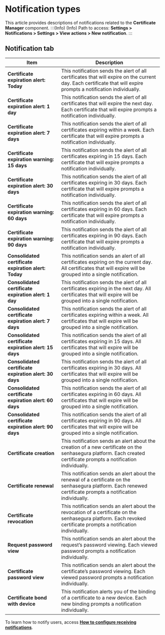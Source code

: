 # Notification types

This article provides descriptions of notifications related to the **Certificate Manager** component. 
:::(Info) (Info)
Path to access: **Settings > Notifications > Settings > View actions > New notification**.
:::

## Notification tab
|Item|Description|
|-|-|
**Certificate expiration alert: Today**|This notification sends the alert of all certificates that will expire on the current day. Each certificate that will expire prompts a notification individually.
**Certificate expiration alert: 1 day**|This notification sends the alert of all certificates that will expire the next day. Each certificate that will expire prompts a notification individually.
**Certificate expiration alert: 7 days**|This notification sends the alert of all certificates expiring within a week. Each certificate that will expire prompts a notification individually.
**Certificate expiration warning: 15 days**|This notification sends the alert of all certificates expiring in 15 days. Each certificate that will expire prompts a notification individually.
**Certificate expiration alert: 30 days**|This notification sends the alert of all certificates expiring in 30 days. Each certificate that will expire prompts a notification individually.
**Certificate expiration warning: 60 days**|This notification sends the alert of all certificates expiring in 60 days. Each certificate that will expire prompts a notification individually.
**Certificate expiration warning: 90 days**|This notification sends the alert of all certificates expiring in 90 days. Each certificate that will expire prompts a notification individually.
**Consolidated certificate expiration alert: Today**|This notification sends an alert of all certificates expiring  on the current day. All certificates that will expire will be grouped into a single notification.
**Consolidated certificate expiration alert: 1 day**|This notification sends the alert of all certificates expiring in   the next day. All certificates that will expire will be grouped into a single notification.
**Consolidated certificate expiration alert: 7 days**|This notification sends the alert of all certificates expiring within a week. All certificates that will expire will be grouped into a single notification.
**Consolidated certificate expiration alert: 15 days**|This notification sends the alert of all certificates expiring in 15 days. All certificates that will expire will be grouped into a single notification.
**Consolidated certificate expiration alert: 30 days**|This notification sends the alert of all certificates expiring in 30 days. All certificates that will expire will be grouped into a single notification.
**Consolidated certificate expiration alert: 60 days**|This notification sends the alert of all certificates expiring in 60 days. All certificates that will expire will be grouped into a single notification.
**Consolidated certificate expiration alert: 90 days**|This notification sends the alert of all certificates expiring in 90 days. All certificates that will expire will be grouped into a single notification.
**Certificate creation**|This notification sends an alert about the creation of a new certificate on the senhasegura platform. Each created certificate prompts a notification individually.
**Certificate renewal**|This notification sends an alert about the renewal of a certificate on the senhasegura platform. Each renewed certificate prompts a notification individually.
**Certificate revocation**|This notification sends an alert about the revocation of a certificate on the senhasegura platform. Each revoked certificate prompts a notification individually.
**Request password view**|This notification sends an alert about the request’s password viewing. Each viewed password prompts a notification individually.
**Certificate password view**|This notification sends an alert about the certificate’s password viewing. Each viewed password prompts a notification individually.
**Certificate bond with device**|This notification alerts you of the binding of a certificate to a new device. Each new binding prompts a notification individually.

To learn how to notify users, access [**How to configure receiving notifications**](/v3-32/docs/certificate-manager-how-to-configure-receiving-notifications).